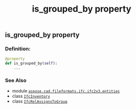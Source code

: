 ﻿---
title: is_grouped_by property
second_title: Aspose.CAD for Python via .NET API References
description: 
type: docs
weight: 100
url: /python-net/aspose.cad.fileformats.ifc.ifc2x3.entities/ifcinventory/is_grouped_by/
is_root: false
---

## is_grouped_by property

### Definition:
```python
@property
def is_grouped_by(self):
    ...
```

### See Also
* module [`aspose.cad.fileformats.ifc.ifc2x3.entities`](../../)
* class [`IfcInventory`](/cad/python-net/aspose.cad.fileformats.ifc.ifc2x3.entities/ifcinventory)
* class [`IfcRelAssignsToGroup`](/cad/python-net/aspose.cad.fileformats.ifc.ifc2x3.entities/ifcrelassignstogroup)
